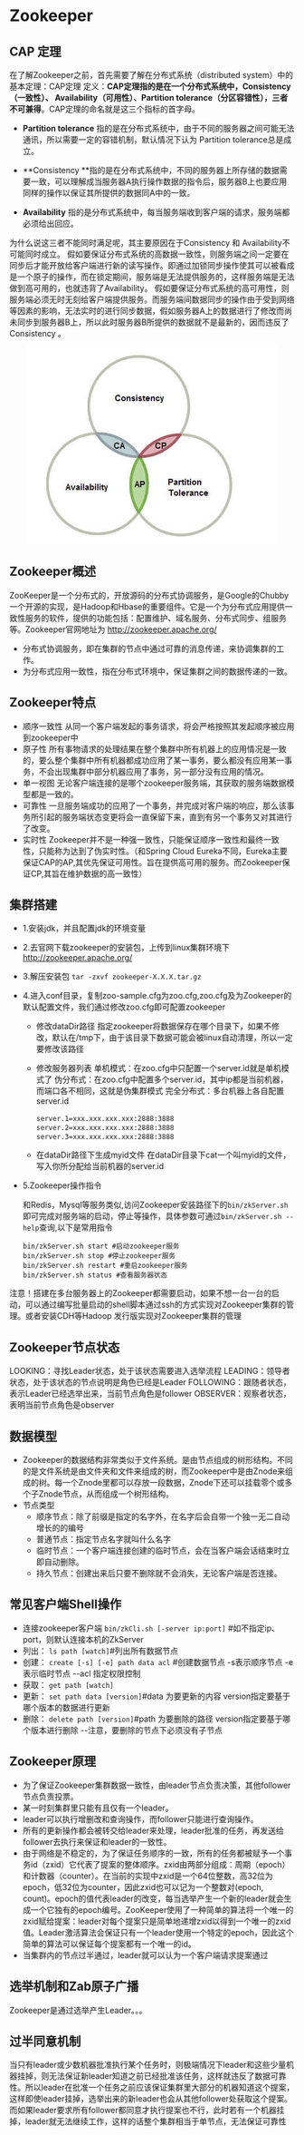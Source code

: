 # Zookeeper

## CAP 定理

在了解Zookeeper之前，首先需要了解在分布式系统（distributed system）中的基本定理：CAP定理
定义：**CAP定理指的是在一个分布式系统中，Consistency（一致性）、 Availability（可用性）、Partition tolerance（分区容错性），三者不可兼得**。CAP定理的命名就是这三个指标的首字母。

- **Partition tolerance** 指的是在分布式系统中，由于不同的服务器之间可能无法通讯，所以需要一定的容错机制，默认情况下认为 Partition tolerance总是成立。

- **Consistency **指的是在分布式系统中，不同的服务器上所存储的数据需要一致，可以理解成当服务器A执行操作数据的指令后，服务器B上也要应用同样的操作以保证其所提供的数据同A中的一致。
- **Availability** 指的是分布式系统中，每当服务端收到客户端的请求，服务端都必须给出回应。

为什么说这三者不能同时满足呢，其主要原因在于Consistency 和 Availability不可能同时成立。
假如要保证分布式系统的高数据一致性，则服务端之间一定要在同步后才能开放给客户端进行新的读写操作。即通过加锁同步操作使其可以被看成是一个原子的操作，而在锁定期间，服务端是无法提供服务的，这样服务端是无法做到高可用的，也就违背了Availability。
假如要保证分布式系统的高可用性，则服务端必须无时无刻给客户端提供服务。而服务端间数据同步的操作由于受到网络等因素的影响，无法实时的进行同步数据，假如服务器A上的数据进行了修改而尚未同步到服务器B上，所以此时服务器B所提供的数据就不是最新的，因而违反了Consistency 。

<div align="center"><img src="assets/CAP.jpg" width=""/></div>

## Zookeeper概述

ZooKeeper是一个分布式的，开放源码的分布式协调服务，是Google的Chubby一个开源的实现，是Hadoop和Hbase的重要组件。它是一个为分布式应用提供一致性服务的软件，提供的功能包括：配置维护、域名服务、分布式同步、组服务等。Zookeeper官网地址为 http://zookeeper.apache.org/

- 分布式协调服务，即在集群的节点中通过可靠的消息传递，来协调集群的工作。
- 为分布式应用一致性，指在分布式环境中，保证集群之间的数据传递的一致。

## Zookeeper特点

- 顺序一致性
  从同一个客户端发起的事务请求，将会严格按照其发起顺序被应用到zookeeper中
- 原子性
  所有事物请求的处理结果在整个集群中所有机器上的应用情况是一致的，要么整个集群中所有机器都成功应用了某一事务，要么都没有应用某一事务，不会出现集群中部分机器应用了事务，另一部分没有应用的情况。
- 单一视图
  无论客户端连接的是哪个zookeeper服务端，其获取的服务端数据模型都是一致的。
- 可靠性
  一旦服务端成功的应用了一个事务，并完成对客户端的响应，那么该事务所引起的服务端状态变更将会一直保留下来，直到有另一个事务又对其进行了改变。
- 实时性
  Zookeeper并不是一种强一致性，只能保证顺序一致性和最终一致性，只能称为达到了伪实时性。（和Spring Cloud Eureka不同，Eureka主要保证CAP的AP,其优先保证可用性。旨在提供高可用的服务。而Zookeeper保证CP,其旨在维护数据的高一致性）

## 集群搭建

- 1.安装jdk，并且配置jdk的环境变量

- 2.去官网下载zookeeper的安装包，上传到linux集群环境下 <http://zookeeper.apache.org/>

- 3.解压安装包 `tar -zxvf zookeeper-X.X.X.tar.gz`

- 4.进入conf目录，复制zoo-sample.cfg为zoo.cfg,zoo.cfg及为Zookeeper的默认配置文件，我们通过修改zoo.cfg即可配置zookeeper

  -  修改dataDir路径
    指定zookeeper将数据保存在哪个目录下，如果不修改，默认在/tmp下，由于该目录下数据可能会被linux自动清理，所以一定要修改该路径

  - 修改服务器列表
    单机模式：在zoo.cfg中只配置一个server.id就是单机模式了
    伪分布式：在zoo.cfg中配置多个server.id，其中ip都是当前机器，而端口各不相同，这就是伪集群模式
    完全分布式：多台机器上各自配置server.id

    ```shell
    server.1=xxx.xxx.xxx.xxx:2888:3888
    server.2=xxx.xxx.xxx.xxx:2888:3888
    server.3=xxx.xxx.xxx.xxx:2888:3888
    ```

  - 在dataDir路径下生成myid文件
    在dataDir目录下cat一个叫myid的文件，写入你所分配给当前机器的server.id

- 5.Zookeeper操作指令

  和Redis，Mysql等服务类似,访问Zookeeper安装路径下的`bin/zkServer.sh` 即可完成对服务端的启动，停止等操作，具体参数可通过`bin/zkServer.sh --help`查询,以下是常用指令
  
  ```shell
  bin/zkServer.sh start #启动zookeeper服务
  bin/zkServer.sh stop #停止zookeeper服务
  bin/zkServer.sh restart #重启zookeeper服务
  bin/zkServer.sh status #查看服务器状态
  ```
  

注意！搭建在多台服务器上的Zookeeper都需要启动，如果不想一台一台的启动，可以通过编写批量启动的shell脚本通过ssh的方式实现对Zookeeper集群的管理。或者安装CDH等Hadoop 发行版实现对Zookeeper集群的管理

## Zookeeper节点状态

LOOKING：寻找Leader状态，处于该状态需要进入选举流程
LEADING：领导者状态，处于该状态的节点说明是角色已经是Leader
FOLLOWING：跟随者状态，表示Leader已经选举出来，当前节点角色是follower
OBSERVER：观察者状态，表明当前节点角色是observer

## 数据模型

- Zookeeper的数据结构非常类似于文件系统。是由节点组成的树形结构。不同的是文件系统是由文件夹和文件来组成的树，而Zookeeper中是由Znode来组成的树。每一个Znode里都可以存放一段数据，Znode下还可以挂载零个或多个子Znode节点，从而组成一个树形结构。
- 节点类型
  - 顺序节点：除了前缀是指定的名字外，在名字后会自带一个独一无二自动增长的的编号
  - 普通节点：指定节点名字就叫什么名字
  - 临时节点：一个客户端连接创建的临时节点，会在当客户端会话结束时立即自动删除。
  - 持久节点：创建出来后只要不删除就不会消失，无论客户端是否连接。

## 常见客户端Shell操作

- 连接zookeeper客户端
  `bin/zkCli.sh [-server ip:port]` #如不指定ip、port，则默认连接本机的ZkServer
- 列出：
  `ls path [watch]`#列出所有数据节点
- 创建：
  `create [-s] [-e] path data acl` #创建数据节点
  -s表示顺序节点 -e表示临时节点
  --acl 指定权限控制
- 获取：
  `get path [watch]`
- 更新：
  `set path data [version]`#data 为要更新的内容 version指定要基于哪个版本的数据进行更新
- 删除：
  `delete path [version]`#path 为要删除的路径 version指定要基于哪个版本进行删除
  --注意，要删除的节点下必须没有子节点

## Zookeeper原理

- 为了保证Zookeeper集群数据一致性，由leader节点负责决策，其他follower节点负责投票。
- 某一时刻集群里只能有且仅有一个leader。
- leader可以执行增删改和查询操作，而follower只能进行查询操作。
- 所有的更新操作都会被转交给leader来处理，leader批准的任务，再发送给follower去执行来保证和leader的一致性。
- 由于网络是不稳定的，为了保证任务顺序的一致，所有的任务都被赋予一个事务id（zxid）它代表了提案的整体顺序。zxid由两部分组成：周期（epoch）和计数器（counter）。在当前的实现中zxid是一个64位整数，高32位为epoch，低32位为counter，因此zxid也可以记为一个整数对(epoch, count)。epoch的值代表leader的改变，每当选举产生一个新的leader就会生成一个它独有的epoch编号。ZooKeeper使用了一种简单的算法将一个唯一的zxid赋给提案：leader对每个提案只是简单地递增zxid以得到一个唯一的zxid值。Leader激活算法会保证只有一个leader使用一个特定的epoch，因此这个简单的算法可以保证每个提案都有一个唯一的id。
- 当集群内的节点过半通过，leader就可以认为一个客户端请求提案通过

## 选举机制和Zab原子广播

Zookeeper是通过选举产生Leader。。。



## 过半同意机制

当只有leader或少数机器批准执行某个任务时，则极端情况下leader和这些少量机器挂掉，则无法保证新leader知道之前已经批准该任务，这样就违反了数据可靠性。所以leader在批准一个任务之前应该保证集群里大部分的机器知道这个提案，这样即使leader挂掉，选举出来的新leader也会从其他follower处获取这个提案。而如果leader要求所有follower都同意才执行提案也不行，此时若有一个机器挂掉，leader就无法继续工作，这样的话整个集群相当于单节点，无法保证可靠性
